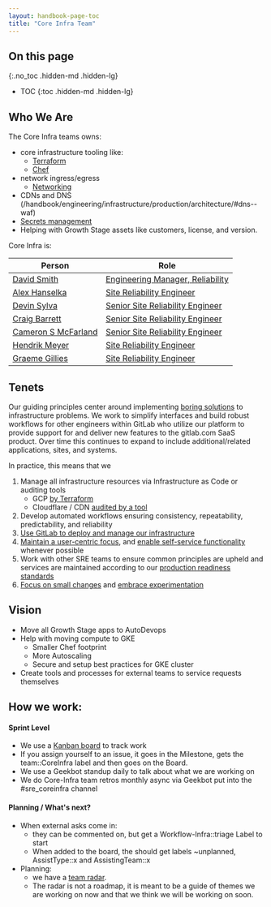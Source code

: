 ```yaml
---
layout: handbook-page-toc
title: "Core Infra Team"
---
```


## On this page
{:.no_toc .hidden-md .hidden-lg}

- TOC
{:toc .hidden-md .hidden-lg}

## Who We Are

The Core Infra teams owns:
* core infrastructure tooling like:
  * [Terraform](https://gitlab.com/gitlab-com/gitlab-com-infrastructure)
  * [Chef](/handbook/engineering/infrastructure/production/architecture/#chef-architecture)
* network ingress/egress
  * [Networking](/handbook/engineering/infrastructure/production/architecture/#internal-networking-scheme)
* CDNs and DNS (/handbook/engineering/infrastructure/production/architecture/#dns--waf)
* [Secrets management](/handbook/engineering/infrastructure/production/architecture/#secrets-management) 
* Helping with Growth Stage assets like customers, license, and version.


Core Infra is:

| Person | Role |
| ------ | ------ |
|[David Smith](/company/team/#dawsmith)|[Engineering Manager, Reliability](/job-families/engineering/engineering-management-infrastructure/#engineering-manager-reliability)|
|[Alex Hanselka](/company/team/#ahanselka)|[Site Reliability Engineer](/job-families/engineering/site-reliability-engineer/)|
|[Devin Sylva](/company/team/#devin)|[Senior Site Reliability Engineer](/job-families/engineering/site-reliability-engineer/)|
|[Craig Barrett](/company/team/#craig)|[Senior Site Reliability Engineer](/job-families/engineering/site-reliability-engineer/)|
|[Cameron S McFarland](/company/team/#cmcfarland)|[Senior Site Reliability Engineer](/job-families/engineering/site-reliability-engineer/)|
|[Hendrik Meyer](/company/team/#T4cC0re)|[Site Reliability Engineer](/job-families/engineering/site-reliability-engineer/)|
|[Graeme Gillies](/company/team/#ggillies)|[Site Reliability Engineer](/job-families/engineering/site-reliability-engineer/)|

## Tenets
Our guiding principles center around implementing [boring solutions](https://about.gitlab.com/handbook/values/#boring-solutions) to infrastructure problems. We work to simplify interfaces and build robust workflows for other engineers within GitLab who utilize our platform to provide support for and deliver new features to the gitlab.com SaaS product. Over time this continues to expand to include additional/related applications, sites, and systems.

In practice, this means that we 
1. Manage all infrastructure resources via Infrastructure as Code or auditing tools
    * GCP [by Terraform](https://ops.gitlab.net/gitlab-com/gitlab-com-infrastructure)
    * Cloudflare / CDN [audited by a tool](https://ops.gitlab.net/gitlab-com/gl-infra/cloudflare-audit-log)
1. Develop automated workflows ensuring consistency, repeatability, predictability, and reliability
1. [Use GitLab to deploy and manage our infrastructure](https://about.gitlab.com/handbook/values/#dogfooding)
1. [Maintain a user-centric focus](https://about.gitlab.com/handbook/values/#customer-results), and [enable self-service functionality](https://about.gitlab.com/handbook/values/#self-service-and-self-learning) whenever possible
1. Work with other SRE teams to ensure common principles are upheld and services are maintained according to our [production readiness standards](https://gitlab.com/gitlab-com/gl-infra/readiness)
1. [Focus on small changes](https://about.gitlab.com/handbook/values/#iteration) and [embrace experimentation](https://about.gitlab.com/handbook/values/#accepting-uncertainty)


## Vision
* Move all Growth Stage apps to AutoDevops
* Help with moving compute to GKE
  * Smaller Chef footprint
  * More Autoscaling 
  * Secure and setup best practices for GKE cluster
* Create tools and processes for external teams to service requests themselves


## How we work:

#### Sprint Level
* We use a [Kanban board](https://gitlab.com/groups/gitlab-com/gl-infra/-/boards/1688496?milestone_title=%23started&label_name[]=team%3A%3ACore-Infra) to track work
* If you assign yourself to an issue, it goes in the Milestone, gets the team::CoreInfra label and then goes on the Board.
* We use a Geekbot standup daily to talk about what we are working on
* We do Core-Infra team retros monthly async via Geekbot put into the #sre_coreinfra channel

#### Planning / What's next?
* When external asks come in:
  * they can be commented on, but get a Workflow-Infra::triage Label to start
  * When added to the board, the should get labels ~unplanned, AssistType::x and AssistingTeam::x
* Planning: 
  * we have a [team radar](https://docs.google.com/drawings/d/1ohzs3lFCEGTDTg-cO0HNKvVHz1MCSIT54yAj4rr8gMc/edit).
  * The radar is not a roadmap, it is meant to be a guide of themes we are working on now and that we think we will be working on soon.
